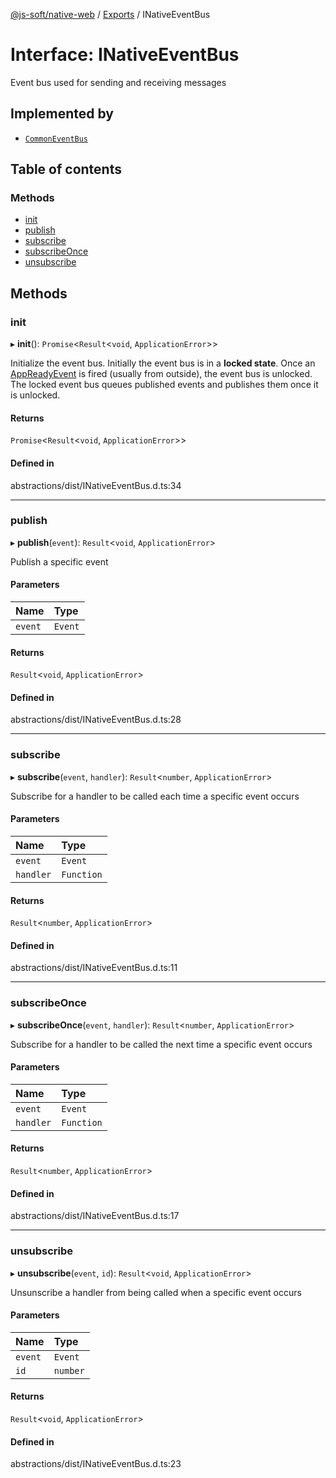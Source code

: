[@js-soft/native-web](../README.md) / [Exports](../modules.md) / INativeEventBus

# Interface: INativeEventBus

Event bus used for sending and receiving messages

## Implemented by

-   [`CommonEventBus`](../classes/CommonEventBus.md)

## Table of contents

### Methods

-   [init](INativeEventBus.md#init)
-   [publish](INativeEventBus.md#publish)
-   [subscribe](INativeEventBus.md#subscribe)
-   [subscribeOnce](INativeEventBus.md#subscribeonce)
-   [unsubscribe](INativeEventBus.md#unsubscribe)

## Methods

### init

▸ **init**(): `Promise`<`Result`<`void`, `ApplicationError`\>\>

Initialize the event bus.
Initially the event bus is in a **locked state**. Once an [AppReadyEvent](../classes/AppReadyEvent.md) is fired (usually from outside), the event bus is unlocked.
The locked event bus queues published events and publishes them once it is unlocked.

#### Returns

`Promise`<`Result`<`void`, `ApplicationError`\>\>

#### Defined in

abstractions/dist/INativeEventBus.d.ts:34

---

### publish

▸ **publish**(`event`): `Result`<`void`, `ApplicationError`\>

Publish a specific event

#### Parameters

| Name    | Type    |
| :------ | :------ |
| `event` | `Event` |

#### Returns

`Result`<`void`, `ApplicationError`\>

#### Defined in

abstractions/dist/INativeEventBus.d.ts:28

---

### subscribe

▸ **subscribe**(`event`, `handler`): `Result`<`number`, `ApplicationError`\>

Subscribe for a handler to be called each time a specific event occurs

#### Parameters

| Name      | Type       |
| :-------- | :--------- |
| `event`   | `Event`    |
| `handler` | `Function` |

#### Returns

`Result`<`number`, `ApplicationError`\>

#### Defined in

abstractions/dist/INativeEventBus.d.ts:11

---

### subscribeOnce

▸ **subscribeOnce**(`event`, `handler`): `Result`<`number`, `ApplicationError`\>

Subscribe for a handler to be called the next time a specific event occurs

#### Parameters

| Name      | Type       |
| :-------- | :--------- |
| `event`   | `Event`    |
| `handler` | `Function` |

#### Returns

`Result`<`number`, `ApplicationError`\>

#### Defined in

abstractions/dist/INativeEventBus.d.ts:17

---

### unsubscribe

▸ **unsubscribe**(`event`, `id`): `Result`<`void`, `ApplicationError`\>

Unsunscribe a handler from being called when a specific event occurs

#### Parameters

| Name    | Type     |
| :------ | :------- |
| `event` | `Event`  |
| `id`    | `number` |

#### Returns

`Result`<`void`, `ApplicationError`\>

#### Defined in

abstractions/dist/INativeEventBus.d.ts:23
